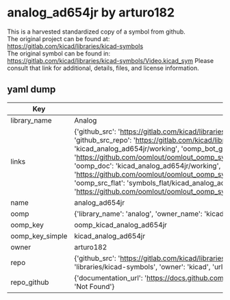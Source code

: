 # analog_ad654jr by arturo182  
This is a harvested standardized copy of a symbol from github.  
The original project can be found at:  
https://gitlab.com/kicad/libraries/kicad-symbols  
The original symbol can be found in:
https://gitlab.com/kicad/libraries/kicad-symbols/Video.kicad_sym
Please consult that link for additional, details, files, and license information.  
## yaml dump  
| Key | Value |  
| --- | --- |  
| library_name | Analog |  
| links | {'github_src': 'https://gitlab.com/kicad/libraries/kicad-symbols/Video.kicad_sym', 'github_src_repo': 'https://gitlab.com/kicad/libraries/kicad-symbols', 'oomp_bot': 'kicad_analog_ad654jr/working', 'oomp_bot_github': 'https://github.com/oomlout/oomlout_oomp_symbol_bot/tree/main/kicad_analog_ad654jr/working', 'oomp_doc': 'kicad_analog_ad654jr/working', 'oomp_doc_github': 'https://github.com/oomlout/oomlout_oomp_symbol_doc/tree/main/kicad_analog_ad654jr/working', 'oomp_src_flat': 'symbols_flat/kicad_analog_ad654jr/working', 'oomp_src_flat_github': 'https://github.com/oomlout/oomlout_oomp_symbol_src/tree/main/kicad_analog_ad654jr/working'} |  
| name | analog_ad654jr |  
| oomp | {'library_name': 'analog', 'owner_name': 'kicad', 'symbol_name': 'analog_ad654jr'} |  
| oomp_key | oomp_kicad_analog_ad654jr |  
| oomp_key_simple | kicad_analog_ad654jr |  
| owner | arturo182 |  
| repo | {'github_src': 'https://gitlab.com/kicad/libraries/kicad-symbols/Video.kicad_sym', 'name': 'libraries/kicad-symbols', 'owner': 'kicad', 'url': 'https://gitlab.com/kicad/libraries/kicad-symbols'} |  
| repo_github | {'documentation_url': 'https://docs.github.com/rest/repos/repos#get-a-repository', 'message': 'Not Found'} |  

